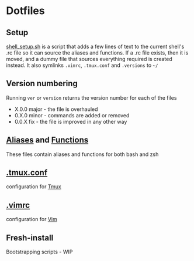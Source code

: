 # Dotfiles

## Setup

[shell_setup.sh](shell_setup.sh) is a script that adds a few lines of text to the current shell's .rc file so it can source the aliases and functions. If a .rc file exists, then it is moved, and a dummy file that sources everything required is created instead. It also symlinks `.vimrc`, `.tmux.conf` and `.versions` to `~/`

## Version numbering

Running `ver` or `version` returns the version number for each of the files

- X.0.0 major   - the file is overhauled
- 0.X.0 minor   - commands are added or removed
- 0.0.X fix     - the file is improved in any other way

## [Aliases](.shell_aliases) and [Functions](.shell_functions)

These files contain aliases and functions for both bash and zsh

## [.tmux.conf](.tmux.conf)

configuration for [Tmux](https://github.com/tmux/tmux)

## [.vimrc](.vimrc)

configuration for [Vim](https://www.vim.org/)

## Fresh-install

Bootstrapping scripts - WIP
